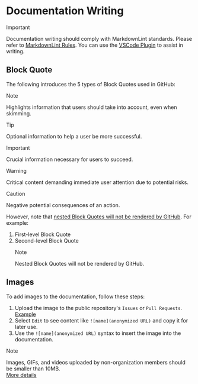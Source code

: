 # Documentation Writing

> [!IMPORTANT]
> Documentation writing should comply with MarkdownLint standards. Please refer to [MarkdownLint Rules](https://github.com/markdownlint/markdownlint/blob/master/docs/RULES.md). You can use the [VSCode Plugin](https://github.com/DavidAnson/vscode-markdownlint) to assist in writing.
>

## Block Quote

The following introduces the 5 types of Block Quotes used in GitHub:

> [!NOTE]  
> Highlights information that users should take into account, even when skimming.  

> [!TIP]
> Optional information to help a user be more successful.  

> [!IMPORTANT]  
> Crucial information necessary for users to succeed.  

> [!WARNING]  
> Critical content demanding immediate user attention due to potential risks.  

> [!CAUTION]
> Negative potential consequences of an action.  

However, note that [nested Block Quotes will not be rendered by GitHub](https://github.com/orgs/community/discussions/16925#discussioncomment-10195289). For example:

1. First-level Block Quote
2. Second-level Block Quote
   > [!NOTE]
   > Nested Block Quotes will not be rendered by GitHub.

## Images

To add images to the documentation, follow these steps:

1. Upload the image to the public repository's `Issues` or `Pull Requests`.  
    [Example](https://github.com/MAA1999/M9A/pull/255#issuecomment-2489676567)
2. Select `Edit` to see content like `![name](anonymized URL)` and copy it for later use.
3. Use the `![name](anonymized URL)` syntax to insert the image into the documentation.

> [!NOTE]
> Images, GIFs, and videos uploaded by non-organization members should be smaller than 10MB.  
> [More details](https://docs.github.com/zh/get-started/writing-on-github/working-with-advanced-formatting/attaching-files)
